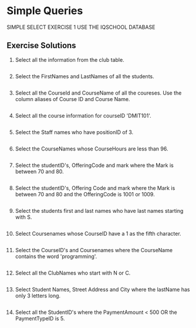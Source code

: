 # Simple Queries
SIMPLE SELECT EXERCISE 1
USE THE IQSCHOOL DATABASE

## Exercise Solutions
1.	Select all the information from the club table.<br>

```sql

```

2.	Select the FirstNames and LastNames of all the students.<br>

```sql

```

3.	Select all the CourseId and CourseName of all the coureses. Use the column aliases of Course ID and Course Name.<br>

```sql

```

4.	Select all the course information for courseID 'DMIT101'.<br>

```sql

```

5.	Select the Staff names who have positionID of 3.<br>

```sql

```

6.	Select the CourseNames whose CourseHours are less than 96.<br>

```sql

```

7.	Select the studentID's, OfferingCode and mark where the Mark is between 70 and 80.<br>

```sql

```

8.	Select the studentID's, Offering Code and mark where the Mark is between 70 and 80 and the OfferingCode is 1001 or 1009.<br>

```sql

```

9.	Select the students first and last names who have last names starting with S.<br>

```sql

```

10.	Select Coursenames whose CourseID  have a 1 as the fifth character.<br>

```sql

```

11.	Select the CourseID's and Coursenames where the CourseName contains the word 'programming'.<br>

```sql

```

12.	Select all the ClubNames who start with N or C.<br>

```sql

```

13.	Select Student Names, Street Address and City where the lastName has only 3 letters long.<br>

```sql

```

14.	Select all the StudentID's where the PaymentAmount < 500 OR the PaymentTypeID is 5.<br>

```sql

```
